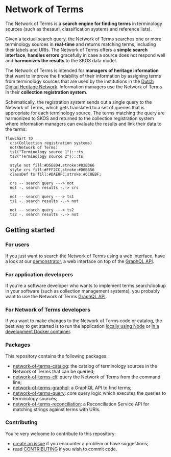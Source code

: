 # Network of Terms

The Network of Terms is a **search engine for finding terms** in terminology sources (such as thesauri, classification
systems and reference lists).

Given a textual search query, the Network of Terms searches one or more terminology sources in
**real-time** and returns matching terms, including their labels and URIs. The Network of Terms offers a **simple search
interface**, **handles errors** gracefully in case a source does not respond well and **harmonizes the results** to the
SKOS data model.

The Network of Terms is intended for **managers of heritage information** that want to improve the findability of their
information by assigning terms from terminology sources that are used by the institutions in
the [Dutch Digital Heritage Network](https://netwerkdigitaalerfgoed.nl). Information managers use the Network of Terms
in their **collection registration system**.

Schematically, the registration system sends out a single query to the Network of Terms, which gets translated to a set
of queries that is appropriate for each terminology source. The terms matching the query are harmonized to SKOS and
returned to the collection registration system where information managers can evaluate the results and link their
data to the terms:

```mermaid
flowchart TD
  crs(Collection registration systems)
  not(Network of Terms)
  ts1("Terminology source 1"):::ts
  ts2("Terminology source 2"):::ts

  style not fill:#D5E8D4,stroke:#82B366
  style crs fill:#FFF2CC,stroke:#D6B656
  classDef ts fill:#DAE8FC,stroke:#6C8EBF;

  crs -- search query ---> not
  not -. search results -.-> crs

  not -- search query ---> ts1
  ts1 -. search results -.-> not

  not -- search query ---> ts2
  ts2 -. search results -.-> not
```

## Getting started

### For users

If you just want to search the Network of Terms using a web interface, have a look at our
[demonstrator](https://termennetwerk.netwerkdigitaalerfgoed.nl), a web interface on top of the
[GraphQL API](packages/network-of-terms-graphql/).

### For application developers

If you’re a software developer who wants to implement terms search/lookup in your software (such as collection
management systems), you probably want to use the Network of Terms
[GraphQL API](packages/graphql/README.md#for-application-developers).

### For Network of Terms developers

If you want to make changes to the Network of Terms code or catalog, the best way to get started is to run the
application [locally using Node](packages/graphql/README.md#for-network-of-terms-developers)
or [in a development Docker container](docs/docker.md).

### Packages

This repository contains the following packages:

- [network-of-terms-catalog](packages/catalog): the catalog of terminology sources in the Network of
  Terms that can be queried;
- [network-of-terms-cli](packages/cli): query the Network of Terms from the command line;
- [network-of-terms-graphql](packages/graphql): a GraphQL API to find terms;
- [network-of-terms-query](packages/query): core query logic which executes the queries to terminology
  sources;
- [network-of-terms-reconciliation](packages/reconciliation): a Reconciliation Service API for matching
  strings against terms with URIs.

### Contributing

You’re very welcome to contribute to this repository:

- [create an issue](https://github.com/netwerk-digitaal-erfgoed/network-of-terms/issues/new) if you encounter a problem
  or have suggestions;
- read [CONTRIBUTING](CONTRIBUTING.md) if you wish to commit code.
